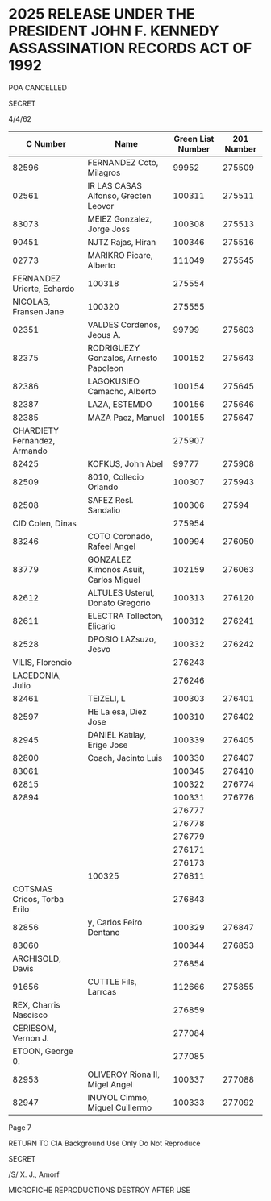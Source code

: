 # 2025 RELEASE UNDER THE PRESIDENT JOHN F. KENNEDY ASSASSINATION RECORDS ACT OF 1992

POA CANCELLED

SECRET

4/4/62

| C Number                     | Name                                  | Green List Number | 201 Number |
| ---------------------------- | ------------------------------------- | ----------------- | ---------- |
| 82596                        | FERNANDEZ Coto, Milagros              | 99952             | 275509     |
| 02561                        | IR LAS CASAS Alfonso, Grecten Leovor  | 100311            | 275511     |
| 83073                        | MEIEZ Gonzalez, Jorge Joss            | 100308            | 275513     |
| 90451                        | NJTZ Rajas, Hiran                     | 100346            | 275516     |
| 02773                        | MARIKRO Picare, Alberto               | 111049            | 275545     |
| FERNANDEZ Urierte, Echardo   | 100318                                | 275554            |            |
| NICOLAS, Fransen Jane        | 100320                                | 275555            |            |
| 02351                        | VALDES Cordenos, Jeous A.             | 99799             | 275603     |
| 82375                        | RODRIGUEZY Gonzalos, Arnesto Papoleon | 100152            | 275643     |
| 82386                        | LAGOKUSIEO Camacho, Alberto           | 100154            | 275645     |
| 82387                        | LAZA, ESTEMDO                         | 100156            | 275646     |
| 82385                        | MAZA Paez, Manuel                     | 100155            | 275647     |
| CHARDIETY Fernandez, Armando |                                       | 275907            |            |
| 82425                        | KOFKUS, John Abel                     | 99777             | 275908     |
| 82509                        | 8010, Collecio Orlando                | 100307            | 275943     |
| 82508                        | SAFEZ Resl. Sandalio                  | 100306            | 27594      |
| CID Colen, Dinas             |                                       | 275954            |            |
| 83246                        | COTO Coronado, Rafeel Angel           | 100994            | 276050     |
| 83779                        | GONZALEZ Kimonos Asuit, Carlos Miguel | 102159            | 276063     |
| 82612                        | ALTULES Usterul, Donato Gregorio      | 100313            | 276120     |
| 82611                        | ELECTRA Tollecton, Elicario           | 100312            | 276241     |
| 82528                        | DPOSIO LAZsuzo, Jesvo                 | 100332            | 276242     |
| VILIS, Florencio             |                                       | 276243            |            |
| LACEDONIA, Julio             |                                       | 276246            |            |
| 82461                        | TEIZELI, L                            | 100303            | 276401     |
| 82597                        | HE La esa, Diez Jose                  | 100310            | 276402     |
| 82945                        | DANIEL Katılay, Erige Jose            | 100339            | 276405     |
| 82800                        | Coach, Jacinto Luis                   | 100330            | 276407     |
| 83061                        |                                       | 100345            | 276410     |
| 62815                        |                                       | 100322            | 276774     |
| 82894                        |                                       | 100331            | 276776     |
|                              |                                       | 276777            |            |
|                              |                                       | 276778            |            |
|                              |                                       | 276779            |            |
|                              |                                       | 276171            |            |
|                              |                                       | 276173            |            |
|                              | 100325                                | 276811            |            |
| COTSMAS Cricos, Torba Erilo  |                                       | 276843            |            |
| 82856                        | y, Carlos Feiro Dentano               | 100329            | 276847     |
| 83060                        |                                       | 100344            | 276853     |
| ARCHISOLD, Davis             |                                       | 276854            |            |
| 91656                        | CUTTLE Fils, Larrcas                  | 112666            | 275855     |
| REX, Charris Nascisco        |                                       | 276859            |            |
| CERIESOM, Vernon J.          |                                       | 277084            |            |
| ETOON, George 0.             |                                       | 277085            |            |
| 82953                        | OLIVEROY Riona II, Migel Angel        | 100337            | 277088     |
| 82947                        | INUYOL Cimmo, Miguel Cuillermo        | 100333            | 277092     |

Page 7

RETURN TO CIA
Background Use Only
Do Not Reproduce

SECRET

/S/ X. J., Amorf

MICROFICHE REPRODUCTIONS
DESTROY AFTER USE
